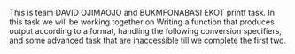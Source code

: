 This is team DAVID OJIMAOJO and BUKMFONABASI EKOT printf task. In this task we will be working together on Writing a function that produces output according to a format, handling the following conversion specifiers, and some advanced task that are inaccessible till we complete the first two.
